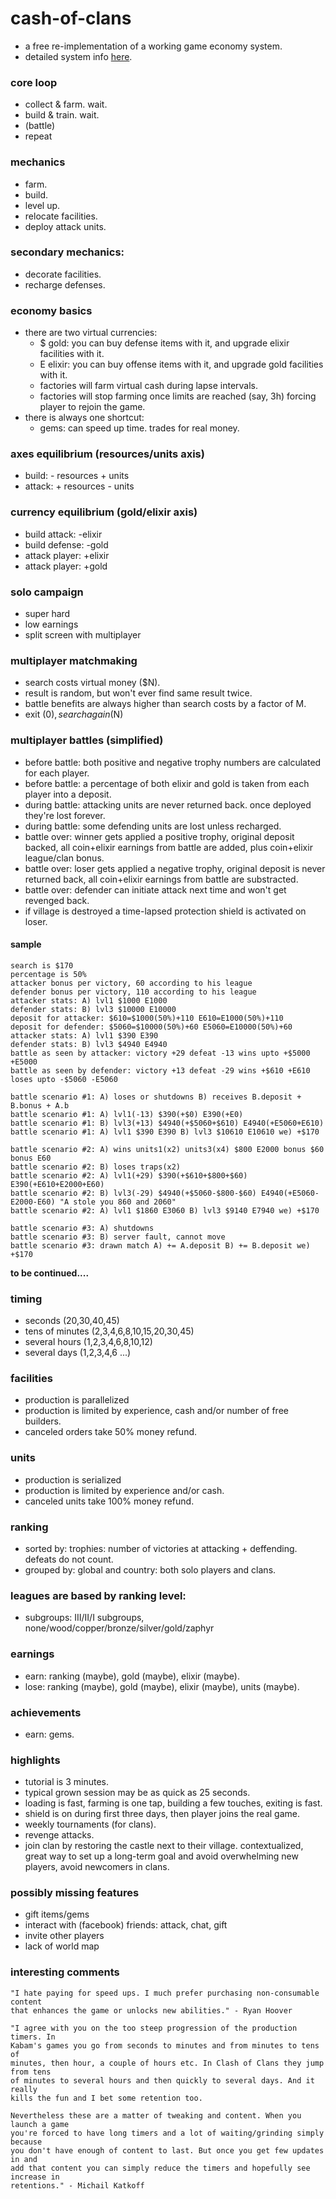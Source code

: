 cash-of-clans
=============

- a free re-implementation of a working game economy system.
- detailed system info [here](http://www.deconstructoroffun.com/2012/09/clash-of-clans-winning-formula.html).

### core loop
- collect & farm. wait.
- build & train. wait.
- (battle)
- repeat

### mechanics
- farm.
- build.
- level up.
- relocate facilities.
- deploy attack units.

### secondary mechanics:
- decorate facilities.
- recharge defenses.

### economy basics
- there are two virtual currencies:
  - $ gold: you can buy defense items with it, and upgrade elixir facilities with it.
  - E elixir: you can buy offense items with it, and upgrade gold facilities with it.
  - factories will farm virtual cash during lapse intervals.
  - factories will stop farming once limits are reached (say, 3h) forcing player to rejoin the game.
- there is always one shortcut:
  - gems: can speed up time. trades for real money.

### axes equilibrium (resources/units axis)
- build: - resources + units
- attack: + resources - units

### currency equilibrium (gold/elixir axis)
- build attack: -elixir
- build defense: -gold
- attack player: +elixir
- attack player: +gold

### solo campaign
- super hard
- low earnings
- split screen with multiplayer

### multiplayer matchmaking
- search costs virtual money ($N).
- result is random, but won't ever find same result twice.
- battle benefits are always higher than search costs by a factor of M.
- exit ($0), search again ($N)

### multiplayer battles (simplified)
- before battle: both positive and negative trophy numbers are calculated for each player.
- before battle: a percentage of both elixir and gold is taken from each player into a deposit.
- during battle: attacking units are never returned back. once deployed they're lost forever.
- during battle: some defending units are lost unless recharged.
- battle over: winner gets applied a positive trophy, original deposit backed, all coin+elixir earnings from battle are added, plus coin+elixir league/clan bonus.
- battle over: loser gets applied a negative trophy, original deposit is never returned back, all coin+elixir earnings from battle are substracted.
- battle over: defender can initiate attack next time and won't get revenged back.
- if village is destroyed a time-lapsed protection shield is activated on loser.

#### sample
```
search is $170
percentage is 50%
attacker bonus per victory, 60 according to his league
defender bonus per victory, 110 according to his league
attacker stats: A) lvl1 $1000 E1000
defender stats: B) lvl3 $10000 E10000
deposit for attacker: $610=$1000(50%)+110 E610=E1000(50%)+110
deposit for defender: $5060=$10000(50%)+60 E5060=E10000(50%)+60
attacker stats: A) lvl1 $390 E390
defender stats: B) lvl3 $4940 E4940
battle as seen by attacker: victory +29 defeat -13 wins upto +$5000 +E5000
battle as seen by defender: victory +13 defeat -29 wins +$610 +E610 loses upto -$5060 -E5060

battle scenario #1: A) loses or shutdowns B) receives B.deposit + B.bonus + A.b
battle scenario #1: A) lvl1(-13) $390(+$0) E390(+E0)
battle scenario #1: B) lvl3(+13) $4940(+$5060+$610) E4940(+E5060+E610)
battle scenario #1: A) lvl1 $390 E390 B) lvl3 $10610 E10610 we) +$170

battle scenario #2: A) wins units1(x2) units3(x4) $800 E2000 bonus $60 bonus E60
battle scenario #2: B) loses traps(x2)
battle scenario #2: A) lvl1(+29) $390(+$610+$800+$60) E390(+E610+E2000+E60)
battle scenario #2: B) lvl3(-29) $4940(+$5060-$800-$60) E4940(+E5060-E2000-E60) "A stole you 860 and 2060"
battle scenario #2: A) lvl1 $1860 E3060 B) lvl3 $9140 E7940 we) +$170

battle scenario #3: A) shutdowns
battle scenario #3: B) server fault, cannot move
battle scenario #3: drawn match A) += A.deposit B) += B.deposit we) +$170
```

**to be continued....**

### timing
- seconds (20,30,40,45)
- tens of minutes (2,3,4,6,8,10,15,20,30,45)
- several hours (1,2,3,4,6,8,10,12)
- several days (1,2,3,4,6 ...)

### facilities
- production is parallelized
- production is limited by experience, cash and/or number of free builders.
- canceled orders take 50% money refund.

### units
- production is serialized
- production is limited by experience and/or cash.
- canceled units take 100% money refund.

### ranking
- sorted by: trophies: number of victories at attacking + deffending. defeats do not count.
- grouped by: global and country: both solo players and clans.

### leagues are based by ranking level:
- subgroups: III/II/I subgroups, none/wood/copper/bronze/silver/gold/zaphyr

### earnings
- earn: ranking (maybe), gold (maybe), elixir (maybe).
- lose: ranking (maybe), gold (maybe), elixir (maybe), units (maybe).

### achievements
- earn: gems.

### highlights
- tutorial is 3 minutes.
- typical grown session may be as quick as 25 seconds.
- loading is fast, farming is one tap, building a few touches, exiting is fast.
- shield is on during first three days, then player joins the real game.
- weekly tournaments (for clans).
- revenge attacks.
- join clan by restoring the castle next to their village. contextualized, great way to set up a long-term goal and avoid overwhelming new players, avoid newcomers in clans.

### possibly missing features
- gift items/gems
- interact with (facebook) friends: attack, chat, gift
- invite other players
- lack of world map

### interesting comments
```
"I hate paying for speed ups. I much prefer purchasing non-consumable content
that enhances the game or unlocks new abilities." - Ryan Hoover
```

```
"I agree with you on the too steep progression of the production timers. In
Kabam's games you go from seconds to minutes and from minutes to tens of
minutes, then hour, a couple of hours etc. In Clash of Clans they jump from tens
of minutes to several hours and then quickly to several days. And it really
kills the fun and I bet some retention too.

Nevertheless these are a matter of tweaking and content. When you launch a game
you're forced to have long timers and a lot of waiting/grinding simply because
you don't have enough of content to last. But once you get few updates in and
add that content you can simply reduce the timers and hopefully see increase in
retentions." - Michail Katkoff
```
